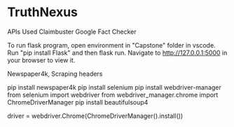# TruthNexus


APIs Used
Claimbuster
Google Fact Checker


To run flask program, open environment in "Capstone" folder in vscode. Run "pip install Flask" and then flask run. Navigate to http://127.0.0.1:5000 in your browser to view it.




Newspaper4k, Scraping headers

pip install newspaper4k
pip install selenium
pip install webdriver-manager
from selenium import webdriver
from webdriver_manager.chrome import ChromeDriverManager
pip install beautifulsoup4

driver = webdriver.Chrome(ChromeDriverManager().install())
